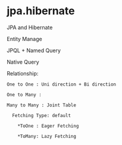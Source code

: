 # jpa.hibernate

JPA and Hibernate

Entity Manage

JPQL + Named Query

Native Query

Relationship:

    One to One : Uni direction + Bi direction 

    One to Many :

    Many to Many : Joint Table 

      Fetching Type: default 

        *ToOne : Eager Fetching

        *ToMany: Lazy Fetching
